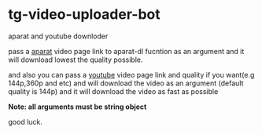 # tg-video-uploader-bot

aparat and youtube downloder 

pass a [aparat](https://www.aparat.com/) video page link to 
aparat-dl fucntion as an argument and it will download 
lowest the quality possible.

and also you can pass a [youtube](https://youtube.com) video page link
and quality if you want(e.g 144p,360p and etc) and will download the video
as an argument (default quality is 144p) and it will download the video as fast as possible

<strong>Note: all arguments must be string object</strong>

good luck.